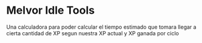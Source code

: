 # Melvor Idle Tools
Una calculadora para poder calcular el tiempo estimado que tomara llegar a cierta cantidad de XP segun nuestra XP actual y XP ganada por ciclo
